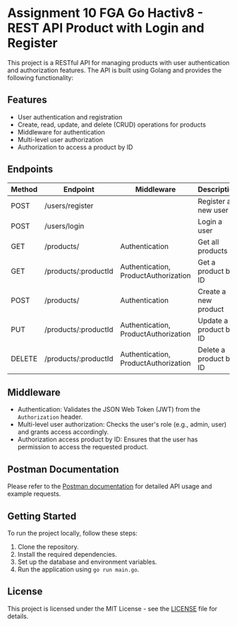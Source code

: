 # Assignment 10 FGA Go Hactiv8 - REST API Product with Login and Register

This project is a RESTful API for managing products with user authentication and authorization features. The API is built using Golang and provides the following functionality:

## Features

- User authentication and registration
- Create, read, update, and delete (CRUD) operations for products
- Middleware for authentication
- Multi-level user authorization
- Authorization to access a product by ID

## Endpoints

| Method | Endpoint                | Middleware                      | Description                |
|--------|-------------------------|---------------------------------|----------------------------|
| POST   | /users/register         |                                 | Register a new user        |
| POST   | /users/login            |                                 | Login a user               |
| GET    | /products/              | Authentication                  | Get all products           |
| GET    | /products/:productId    | Authentication, ProductAuthorization | Get a product by ID      |
| POST   | /products/              | Authentication                  | Create a new product       |
| PUT    | /products/:productId    | Authentication, ProductAuthorization | Update a product by ID  |
| DELETE | /products/:productId    | Authentication, ProductAuthorization | Delete a product by ID  |


## Middleware

- Authentication: Validates the JSON Web Token (JWT) from the `Authorization` header.
- Multi-level user authorization: Checks the user's role (e.g., admin, user) and grants access accordingly.
- Authorization access product by ID: Ensures that the user has permission to access the requested product.

## Postman Documentation

Please refer to the [Postman documentation](https://documenter.getpostman.com/view/15041975/2s93Xu36WW) for detailed API usage and example requests.

## Getting Started

To run the project locally, follow these steps:

1. Clone the repository.
2. Install the required dependencies.
3. Set up the database and environment variables.
4. Run the application using `go run main.go`.

## License

This project is licensed under the MIT License - see the [LICENSE](LICENSE) file for details.
